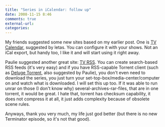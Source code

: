 ```yaml
---
title: "Series in iCalendar: follow up"
date: 2008-11-15 8:46
comments: true
external-url:
categories:
---
```

My friends suggested some new sites based on my earlier post. One is [TV Calendar][1], suggested by letas. You can configure it with your shows. Not an iCal export, but handy too, I like it and will start using it right away.  
  
Paulie suggested another great site: [TV RSS][2]. You can create search-based RSS feeds (it's very easy) and if you have RSS-capable Torrent client (such as [Deluge Torrent][3], also suggested by Paulie), you don't even need to download the series, you just turn your set-top-box/media-center/computer on and watch what is downloaded. I will set this up too. If it was able to run unrar on those (I don't know why) several-archives-rar-files, that are in one torrent, it would be great. I hate that, torrent has checksum capability, it does not compress it at all, it just adds complexity because of obsolete scene rules.  
  
Anyways, thank you very much, my life just god better (but there is no new Terminator episode, so it's not that good).

  [1]: http://www.pogdesign.co.uk/cat/
  [2]: http://tvrss.net/
  [3]: http://deluge-torrent.org/
